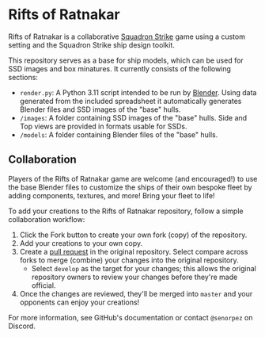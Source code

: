 # Rifts of Ratnakar

Rifts of Ratnakar is a collaborative [Squadron Strike](https://www.adastragames.com/squadron-strike) game using a custom setting and the Squadron Strike ship design toolkit.

This repository serves as a base for ship models, which can be used for SSD images and box minatures. It currently consists of the following sections:
* `render.py`: A Python 3.11 script intended to be run by [Blender](https://www.blender.org/). Using data generated from the included spreadsheet it automatically generates Blender files and SSD images of the "base" hulls.
* `/images`: A folder containing SSD images of the "base" hulls. Side and Top views are provided in formats usable for SSDs.
* `/models`: A folder containing Blender files of the "base" hulls.

## Collaboration
Players of the Rifts of Ratnakar game are welcome (and encouraged!) to use the base Blender files to customize the ships of their own bespoke fleet by adding components, textures, and more! Bring your fleet to life!

To add your creations to the Rifts of Ratnakar repository, follow a simple collaboration workflow:
1. Click the Fork button to create your own fork (copy) of the repository.
2. Add your creations to your own copy.
3. Create a [pull request](https://github.com/SenorPez/rifts-of-ratnakar/compare) in the original repository. Select compare across forks to merge (combine) your changes into the original repository.
    * Select `develop` as the target for your changes; this allows the original repository owners to review your changes before they're made official.
4. Once the changes are reviewed, they'll be merged into `master` and your opponents can enjoy your creations!

For more information, see GitHub's documentation or contact `@senorpez` on Discord.